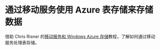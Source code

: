 <properties pageTitle="使用移动服务在表存储中存储数据 | 移动服务" metaKeywords="" description="了解如何使用移动服务在表存储中存储数据。" metaCanonical="" disqusComments="0" umbracoNaviHide="1" documentationCenter="Mobile" title="Store data in Azure Table Storage using Mobile Services" authors="yuaxu" writer="yuaxu" services="mobile-services,storage" manager="dwrede" />
<tags ms.service="mobile-services,storage"
    ms.date=""
    wacn.date=""
    />

<tags ms.service="mobile-services" ms.workload="mobile" ms.tgt_pltfrm="mobile-ios" ms.devlang="dotnet" ms.topic="article" ms.date="09/23/2014" ms.author="yuaxu"/>

# 通过移动服务使用 Azure 表存储来存储数据

借助 Chris Risner 的[移动服务和 Windows Azure 存储]教程，了解如何通过移动服务处理表存储。

[移动服务和 Windows Azure 存储]: http://chrisrisner.com/Mobile-Services-and-Windows-Azure-Storage
